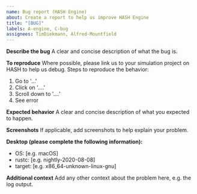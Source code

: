 ```yaml
---
name: Bug report (HASH Engine)
about: Create a report to help us improve HASH Engine
title: "[BUG]"
labels: A-engine, C-bug
assignees: TimDiekmann, Alfred-Mountfield
---
```


**Describe the bug**
A clear and concise description of what the bug is.

**To reproduce**
Where possible, please link us to your simulation project on HASH to help us debug. Steps to reproduce the behavior:

1.  Go to '...'
2.  Click on '....'
3.  Scroll down to '....'
4.  See error

**Expected behavior**
A clear and concise description of what you expected to happen.

**Screenshots**
If applicable, add screenshots to help explain your problem.

**Desktop (please complete the following information):**

- OS: [e.g. macOS]
- rustc: [e.g. nightly-2020-08-08]
- target: [e.g. x86_64-unknown-linux-gnu]

**Additional context**
Add any other context about the problem here, e.g. the log output.
